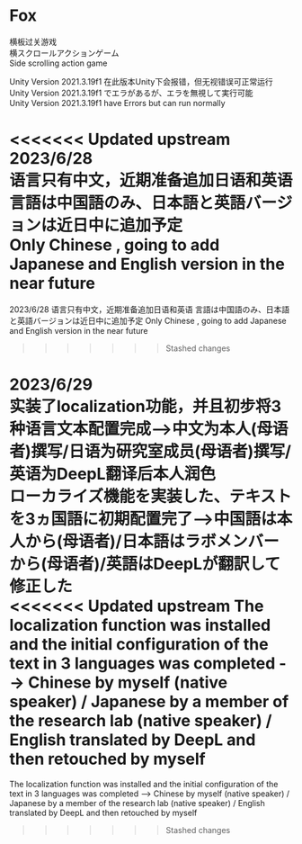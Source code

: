 # Fox

横板过关游戏  
横スクロールアクションゲーム  
Side scrolling action game

 Unity Version 2021.3.19f1 在此版本Unity下会报错，但无视错误可正常运行  
 Unity Version 2021.3.19f1 でエラがあるが、エラを無視して実行可能  
 Unity Version 2021.3.19f1 have Errors but can run normally

<<<<<<< Updated upstream
2023/6/28   
语言只有中文，近期准备追加日语和英语  
言語は中国語のみ、日本語と英語バージョンは近日中に追加予定  
Only Chinese , going to add Japanese and English version in the near future  
=======
2023/6/28 
语言只有中文，近期准备追加日语和英语
言語は中国語のみ、日本語と英語バージョンは近日中に追加予定
Only Chinese , going to add Japanese and English version in the near future
>>>>>>> Stashed changes

2023/6/29  
实装了localization功能，并且初步将3种语言文本配置完成-->中文为本人(母语者)撰写/日语为研究室成员(母语者)撰写/英语为DeepL翻译后本人润色  
ローカライズ機能を実装した、テキストを3ヵ国語に初期配置完了-->中国語は本人から(母语者)/日本語はラボメンバーから(母语者)/英語はDeepLが翻訳して修正した  
<<<<<<< Updated upstream
The localization function was installed and the initial configuration of the text in 3 languages was completed --> Chinese by myself (native speaker) / Japanese by a member of the research lab (native speaker) / English translated by DeepL and then retouched by myself  
=======
The localization function was installed and the initial configuration of the text in 3 languages was completed --> Chinese by myself (native speaker) / Japanese by a member of the research lab (native speaker) / English translated by DeepL and then retouched by myself  
>>>>>>> Stashed changes
